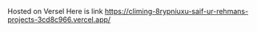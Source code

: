 Hosted on Versel 
Here is link https://climing-8rypniuxu-saif-ur-rehmans-projects-3cd8c966.vercel.app/